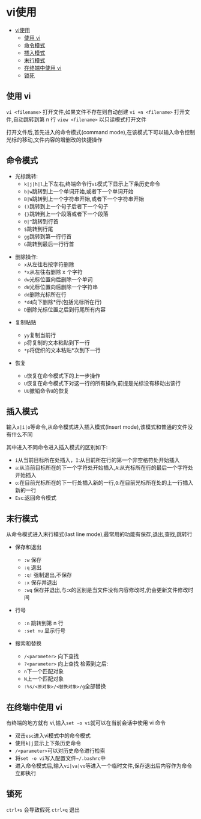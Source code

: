 # vi使用

<!-- toc orderedList:0 depthFrom:1 depthTo:6 -->

* [vi使用](#vi使用)
  * [使用 vi](#使用-vi)
  * [命令模式](#命令模式)
  * [插入模式](#插入模式)
  * [末行模式](#末行模式)
  * [在终端中使用 vi](#在终端中使用-vi)
  * [锁死](#锁死)

<!-- tocstop -->


## 使用 vi ##

`vi <filename>`  打开文件,如果文件不存在则自动创建
`vi +n <filename>` 打开文件,自动跳转到第 n 行
`view <filename>` 以只读模式打开文件

打开文件后,首先进入的命令模式(command mode),在该模式下可以输入命令控制光标的移动,文件内容的增删改的快捷操作

## 命令模式 ##
* 光标跳转:
  - `k|j|h|l`上下左右,终端命令行`vi`模式下显示上下条历史命令  
  - `b|w`跳转到上一个单词开始,或者下一个单词开始  
  - `B|W`跳转到上一个字符串开始,或者下一个字符串开始  
  - `()`跳转到上一个句子后者下一个句子  
  - `{}`跳转到上一个段落或者下一个段落  
  - `0|^`跳转到行首  
  - `$`跳转到行尾  
  - `gg`跳转到第一行行首  
  - `G`跳转到最后一行行首  

- 删除操作:
  - `x`从左往右按字符删除
  - `*x`从左往右删除 x 个字符
  - `dw`光标位置向后删除一个单词
  - `dW`光标位置向后删除一个字符串
  - `dd`删除光标所在行
  - `*dd`向下删除*行(包括光标所在行)
  - `D`删除光标位置之后到行尾所有内容

* 复制粘贴
  - `yy`复制当前行
  - `p`将复制的文本粘贴到下一行
  - `*p`将促织的文本粘贴*次到下一行

* 恢复
  - `u`恢复在命令模式下的上一步操作
  - `U`恢复在命令模式下对这一行的所有操作,前提是光标没有移动出该行
  - `UU`撤销命令`U`的恢复

## 插入模式 ##
输入`a|i|o`等命令,从命令模式进入插入模式(Insert mode),该模式和普通的文件没有什么不同

其中进入不同命令进入插入模式的区别如下:

- `i`从当前目标所在处插入，`I`:从目前所在行的第一个非空格符处开始插入
- `a`:从当前目标所在的下一个字符处开始插入,`A`:从光标所在行的最后一个字符处开始插入
- `o`:在目前光标所在的下一行处插入新的一行,`O`:在目前光标所在处的上一行插入新的一行
- `Esc`:返回命令模式

## 末行模式 ##
从命令模式进入末行模式(last line mode),最常用的功能有保存,退出,查找,跳转行

* 保存和退出
  - `:w`    保存
  - `:q`    退出
  - `:q!`   强制退出,不保存
  - `:x`    保存并退出
  - `:wq`   保存并退出,与:x的区别是当文件没有内容修改时,仍会更新文件修改时间

* 行号
  - `:n` 跳转到第 n 行
  - `:set nu` 显示行号

* 搜索和替换
  - `/<parameter>` 向下查找
  - `?<parameter>` 向上查找
  检索到之后:
  - `n`下一个匹配对象
  - `N`上一个匹配对象
  - `:%s/<原对象>/<替换对象>/g`全部替换


## 在终端中使用 vi ##
有终端的地方就有 vi,输入`set -o vi`就可以在当前会话中使用 vi 命令

- 双击`esc`进入vi模式中的命令模式
- 使用`k|j`显示上下条历史命令
- `/<parameter>`可以对历史命令进行检索
- 将`set -o vi`写入配置文件`~/.bashrc`中
- 进入命令模式后,输入`vi|va|vo`等进入一个临时文件,保存退出后内容作为命令立即执行

## 锁死 ##

`ctrl+s` 会导致假死
`ctrl+q` 退出
